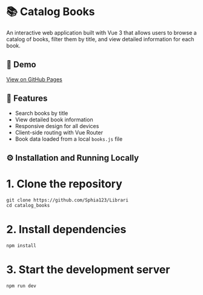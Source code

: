 # 📚 Catalog Books

An interactive web application built with Vue 3 that allows users to browse a catalog of books, filter them by title, and view detailed information for each book.

## 🔗 Demo

[View on GitHub Pages](https://sphia123.github.io/Librari/#/catalog)

## 🚀 Features

- Search books by title
- View detailed book information
- Responsive design for all devices
- Client-side routing with Vue Router
- Book data loaded from a local `books.js` file

## ⚙️ Installation and Running Locally


# 1. Clone the repository
```
git clone https://github.com/Sphia123/Librari
cd catalog_books
```
# 2. Install dependencies
```
npm install
```

# 3. Start the development server
```
npm run dev
```
